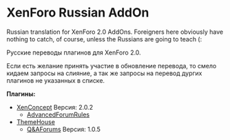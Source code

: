 # XenForo Russian AddOn
Russian translation for XenForo 2.0 AddOns. Foreigners here obviously have nothing to catch, of course, unless the Russians are going to teach (:

Русские переводы плагинов для XenForo 2.0.

Если есть желание принять участие в обновление перевода, то смело кидаем запросы на слияние, а так же запросы на перевод дургих плагинов не указанных в списке.

**Плагины:**
* [XenConcept](XenConcept) Версия: 2.0.2
	* [AdvancedForumRules](XenConcept/AdvancedForumRules)
* [ThemeHouse](ThemeHouse)
	* [Q&AForums](ThemeHouse/Q&AForums) Версия: 1.0.5